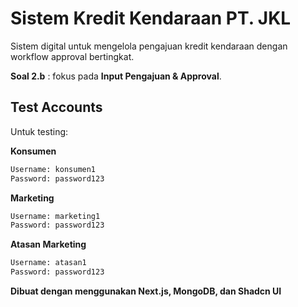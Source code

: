 # Sistem Kredit Kendaraan PT. JKL

Sistem digital untuk mengelola pengajuan kredit kendaraan dengan workflow approval bertingkat.

**Soal 2.b** : fokus pada **Input Pengajuan & Approval**.

## Test Accounts

Untuk testing:

**Konsumen**
```bash
Username: konsumen1
Password: password123
```

**Marketing**
```bash
Username: marketing1
Password: password123
```

**Atasan Marketing**
```bash
Username: atasan1
Password: password123
```


**Dibuat dengan menggunakan Next.js, MongoDB, dan Shadcn UI**
